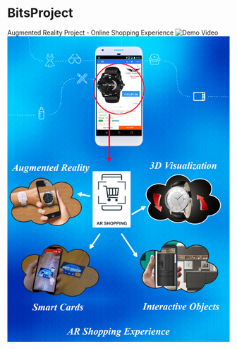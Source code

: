 # BitsProject
 Augmented Reality Project - Online Shopping Experience ![Demo Video](https://www.linkedin.com/posts/navin-agarwal-65359a181_augmentedreality-bits-unity3d-activity-6680722931527626752-MA7T)
![Project Design](https://github.com/nxdeveloper32/AR_Shopping/blob/master/Project%20Design.png)
